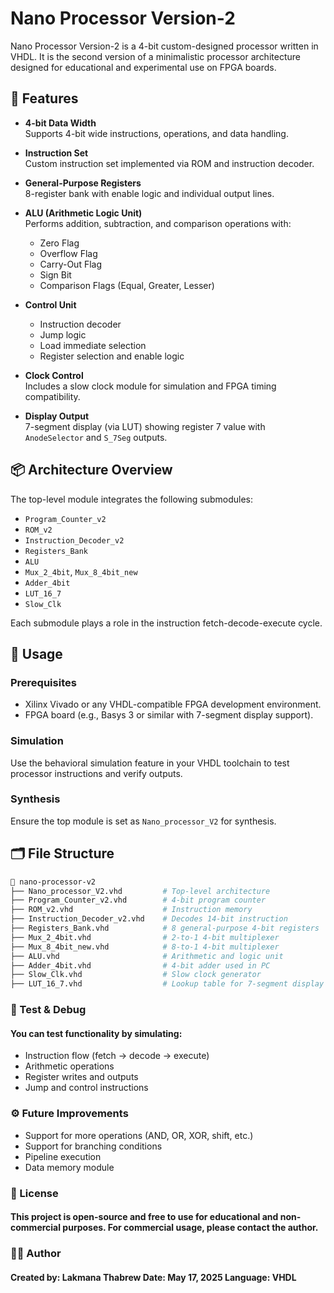 # Nano Processor Version-2

Nano Processor Version-2 is a 4-bit custom-designed processor written in VHDL. It is the second version of a minimalistic processor architecture designed for educational and experimental use on FPGA boards.

## 🧠 Features

- **4-bit Data Width**  
  Supports 4-bit wide instructions, operations, and data handling.

- **Instruction Set**  
  Custom instruction set implemented via ROM and instruction decoder.

- **General-Purpose Registers**  
  8-register bank with enable logic and individual output lines.

- **ALU (Arithmetic Logic Unit)**  
  Performs addition, subtraction, and comparison operations with:
  - Zero Flag
  - Overflow Flag
  - Carry-Out Flag
  - Sign Bit
  - Comparison Flags (Equal, Greater, Lesser)

- **Control Unit**  
  - Instruction decoder
  - Jump logic
  - Load immediate selection
  - Register selection and enable logic

- **Clock Control**  
  Includes a slow clock module for simulation and FPGA timing compatibility.

- **Display Output**  
  7-segment display (via LUT) showing register 7 value with `AnodeSelector` and `S_7Seg` outputs.

## 📦 Architecture Overview

The top-level module integrates the following submodules:

- `Program_Counter_v2`
- `ROM_v2`
- `Instruction_Decoder_v2`
- `Registers_Bank`
- `ALU`
- `Mux_2_4bit`, `Mux_8_4bit_new`
- `Adder_4bit`
- `LUT_16_7`
- `Slow_Clk`

Each submodule plays a role in the instruction fetch-decode-execute cycle.

## 🔧 Usage

### Prerequisites
- Xilinx Vivado or any VHDL-compatible FPGA development environment.
- FPGA board (e.g., Basys 3 or similar with 7-segment display support).

### Simulation
Use the behavioral simulation feature in your VHDL toolchain to test processor instructions and verify outputs.

### Synthesis
Ensure the top module is set as `Nano_processor_V2` for synthesis.

## 🗂️ File Structure

```bash
📁 nano-processor-v2
├── Nano_processor_V2.vhd         # Top-level architecture
├── Program_Counter_v2.vhd        # 4-bit program counter
├── ROM_v2.vhd                    # Instruction memory
├── Instruction_Decoder_v2.vhd    # Decodes 14-bit instruction
├── Registers_Bank.vhd            # 8 general-purpose 4-bit registers
├── Mux_2_4bit.vhd                # 2-to-1 4-bit multiplexer
├── Mux_8_4bit_new.vhd            # 8-to-1 4-bit multiplexer
├── ALU.vhd                       # Arithmetic and logic unit
├── Adder_4bit.vhd                # 4-bit adder used in PC
├── Slow_Clk.vhd                  # Slow clock generator
├── LUT_16_7.vhd                  # Lookup table for 7-segment display
```

### 🧪 Test & Debug
#### You can test functionality by simulating:

- Instruction flow (fetch → decode → execute)
- Arithmetic operations
- Register writes and outputs
- Jump and control instructions

### ⚙️ Future Improvements
- Support for more operations (AND, OR, XOR, shift, etc.)
- Support for branching conditions
- Pipeline execution
- Data memory module

### 📜 License
#### This project is open-source and free to use for educational and non-commercial purposes. For commercial usage, please contact the author.

### 👨‍💻 Author
  #### Created by: Lakmana Thabrew           Date: May 17, 2025                 Language: VHDL
